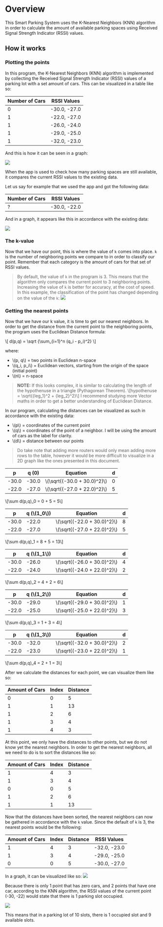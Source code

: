 # Overview
This Smart Parking System uses the K-Nearest Neighbors (KNN) algorithm in order to calculate the amount of available parking spaces
using Received Signal Strength Indicator (RSSI) values.

## How it works
### Plotting the points
In this program, the K-Nearest Neighbors (KNN) algorithm is implemented by collecting the Received Signal Strength Indicator (RSSI) values
of a parking lot with a set amount of cars. This can be visualized in a table like so:

| Number of Cars | RSSI Values  |
| -------------- | ------------ |
| 0              | -30.0, -27.0 |
| 1              | -22.0, -27.0 |
| 1              | -26.0, -24.0 |
| 1              | -29.0, -25.0 |
| 1              | -32.0, -23.0 |

And this is how it can be seen in a graph:

![](https://i.imgur.com/nZFeIgk.png)

When the app is used to check how many parking spaces are still available, it compares the current RSSI values to the existing data.

Let us say for example that we used the app and got the following data:

| Number of Cars | RSSI Values  |
| -------------- | ------------ |
| ?              | -30.0, -22.0 |

And in a graph, it appears like this in accordance with the existing data:

![](https://i.imgur.com/OpzUjGu.png)

### The k-value

Now that we have our point, this is where the value of `k` comes into place. `k` is the number of neighboring points we compare to in order to
classify our point. Remember that each category is the amount of cars for that set of RSSI values.

> By default, the value of `k` in the program is 3. This means that the algorithm only compares the current point to 3 neighboring points.
> Increasing the value of `k` is better for accuracy, at the cost of speed.
> In this example, the classification of the point has changed depending on the value of the `k`:
> ![](https://helloacm.com/wp-content/uploads/2016/03/2012-10-26-knn-concept.png)

### Getting the nearest points

Now that we have our k value, it is time to get our nearest neighbors.
In order to get the distance from the current point to the neighboring points, the program uses the Euclidean Distance formula:

\\[ d(p,q) = \sqrt {\sum_{i=1}^n (q_i - p_i)^2}  \\]

where:
- \\(p, q\\) = two points in Euclidean n-space
- \\(q_i, p_i\\) = Euclidean vectors, starting from the origin of the space (initial point)
- \\(n\\) = n-space

> **NOTE:** If this looks complex, it is similar to calculating the length of the hypothenuse in a triangle (Pythagorean Theorem).
> \\[hypothenuse = \sqrt{{leg_1}^2 + {leg_2}^2}\\]
> I recommend studying more Vector maths in order to get a better understanding of Euclidean Distance.

In our program, calculating the distances can be visualized as such in accordance with the existing data:
- \\(p\\) = coordinates of the current point
- \\(q\\) = coordinates of the point of a neighbor. I will be using the amount of cars as the label for clarity.
- \\(d\\) = distance between our points

> Do take note that adding more routers would only mean adding more rows to the table,
> however it would be more difficult to visualize in a 2D graph like the ones presented in this document.

| p     | q (0) | Equation                      | d   |
| ----- | ----- | ----------------------------- | --- |
| -30.0 | -30.0 | \\(\sqrt{(-30.0 + 30.0)^2}\\) | 0   |
| -22.0 | -27.0 | \\(\sqrt{(-27.0 + 22.0)^2}\\) | 5   |

\\[\sum d(p,q)_0 = 0 + 5 = 5\\]

| p     | q (\\(1_0\\)) | Equation                      | d   |
| ----- | ------------- | ----------------------------- | --- |
| -30.0 | -22.0         | \\(\sqrt{(-22.0 + 30.0)^2}\\) | 8   |
| -22.0 | -27.0         | \\(\sqrt{(-27.0 + 22.0)^2}\\) | 5   |

\\[\sum d(p,q)_1 = 8 + 5 = 13\\]

| p     | q (\\(1_1\\)) | Equation                      | d   |
| ----- | ------------- | ----------------------------- | --- |
| -30.0 | -26.0         | \\(\sqrt{(-26.0 + 30.0)^2}\\) | 4   |
| -22.0 | -24.0         | \\(\sqrt{(-24.0 + 22.0)^2}\\) | 2   |

\\[\sum d(p,q)_2 = 4 + 2 = 6\\]

| p     | q (\\(1_2\\)) | Equation                      | d   |
| ----- | ------------- | ----------------------------- | --- |
| -30.0 | -29.0         | \\(\sqrt{(-29.0 + 30.0)^2}\\) | 1   |
| -22.0 | -25.0         | \\(\sqrt{(-25.0 + 22.0)^2}\\) | 3   |

\\[\sum d(p,q)_3 = 1 + 3 = 4\\]

| p     | q (\\(1_3\\)) | Equation                      | d   |
| ----- | ------------- | ----------------------------- | --- |
| -30.0 | -32.0         | \\(\sqrt{(-32.0 + 30.0)^2}\\) | 2   |
| -22.0 | -23.0         | \\(\sqrt{(-23.0 + 22.0)^2}\\) | 1   |

\\[\sum d(p,q)_4 = 2 + 1 = 3\\]

After we calculate the distances for each point, we can visualize them like so:

| Amount of Cars | Index | Distance |
| -------------- | ----- | -------- |
| 0              | 0     | 5        |
| 1              | 1     | 13       |
| 1              | 2     | 6        |
| 1              | 3     | 4        |
| 1              | 4     | 3        |

At this point, we only have the distances to other points, but we do not know yet the nearest neighbors.
In order to get the nearest neighbors, all we need to do is to sort the distances like so:

| Amount of Cars | Index | Distance |
| -------------- | ----- | -------- |
| 1              | 4     | 3        |
| 1              | 3     | 4        |
| 0              | 0     | 5        |
| 1              | 2     | 6        |
| 1              | 1     | 13       |

Now that the distances have been sorted, the nearest neighbors can now be gathered in accordance with the `k` value.
Since the default of `k` is 3, the nearest points would be the following:

| Amount of Cars | Index | Distance | RSSI Values  |
| -------------- | ----- | -------- | ------------ |
| 1              | 4     | 3        | -32.0, -23.0 |
| 1              | 3     | 4        | -29.0, -25.0 |
| 0              | 0     | 5        | -30.0, -27.0 |

In a graph, it can be visualized like so:
![](https://i.imgur.com/b7MSijK.png)

Because there is only 1 point that has zero cars, and 2 points that have one car,
according to the KNN algorithm, the RSSI values of the current point (-30, -22) would state that
there is 1 parking slot occupied.

![](https://i.imgur.com/O8n6Szo.png)

This means that in a parking lot of 10 slots, there is 1 occupied slot and 9 available slots.